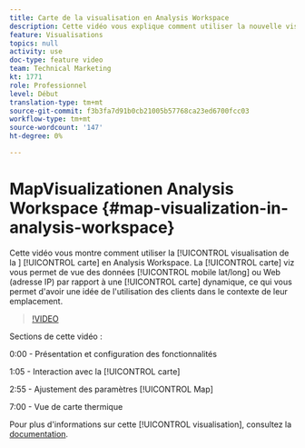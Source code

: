 ```yaml
---
title: Carte de la visualisation en Analysis Workspace
description: Cette vidéo vous explique comment utiliser la nouvelle visualisation de carte en Analysis Workspace. La carte viz vous permet de vue des données mobiles (lat/long) ou Web (adresse IP) par rapport à une carte dynamique, ce qui vous permet d’avoir une idée de l’utilisation des clients dans le contexte de leur emplacement.
feature: Visualisations
topics: null
activity: use
doc-type: feature video
team: Technical Marketing
kt: 1771
role: Professionnel
level: Début
translation-type: tm+mt
source-git-commit: f3b3fa7d91b0cb21005b57768ca23ed6700fcc03
workflow-type: tm+mt
source-wordcount: '147'
ht-degree: 0%

---
```



#   MapVisualizationen Analysis Workspace  {#map-visualization-in-analysis-workspace}

Cette vidéo vous montre comment utiliser la [!UICONTROL visualisation de la ] [!UICONTROL carte] en Analysis Workspace. La [!UICONTROL carte] viz vous permet de vue des données [!UICONTROL mobile lat/long] ou Web (adresse IP) par rapport à une [!UICONTROL carte] dynamique, ce qui vous permet d&#39;avoir une idée de l&#39;utilisation des clients dans le contexte de leur emplacement.

>[!VIDEO](https://video.tv.adobe.com/v/23559/?quality=12)

Sections de cette vidéo :

0:00 - Présentation et configuration des fonctionnalités

1:05 - Interaction avec la [!UICONTROL carte]

2:55 - Ajustement des paramètres [!UICONTROL Map]

7:00 - Vue de carte thermique

Pour plus d&#39;informations sur cette [!UICONTROL visualisation], consultez la [documentation](https://marketing.adobe.com/resources/help/en_US/analytics/analysis-workspace/map-visualization.html).
